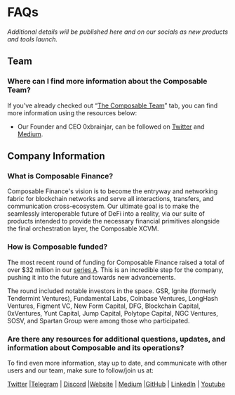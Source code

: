 # FAQs

*Additional details will be published here and on our socials as new products and tools launch.*

## Team

### Where can I find more information about the Composable Team?

If you’ve already checked out “[The Composable Team](../ecosystem/the-composable-team.md)” 
tab, you can find more information using the resources below:

* Our Founder and CEO 0xbrainjar, can be followed on [Twitter](https://twitter.com/0xbrainjar) 
and [Medium](https://0xbrainjar.medium.com/).


## Company Information

### What is Composable Finance?

Composable Finance's vision is to become the entryway and networking fabric for 
blockchain networks and serve all interactions, transfers, and communication 
cross-ecosystem. Our ultimate goal is to make the seamlessly interoperable 
future of DeFi into a reality, via our suite of products intended to provide the 
necessary financial primitives alongside the final orchestration layer, the 
Composable XCVM.

### How is Composable funded?

The most recent round of funding for Composable Finance raised a total of over $32 million in our 
[series A](https://composablefi.medium.com/composable-finance-raises-32-million-in-series-a-39e70aeff23a). 
This is an incredible step for the company, pushing it into the future and towards new advancements.

The round included notable investors in the space. GSR, Ignite (formerly Tendermint Ventures), Fundamental Labs, 
Coinbase Ventures, LongHash Ventures, 
Figment VC, New Form Capital, DFG, Blockchain Capital, 0xVentures, Yunt Capital, Jump Capital, Polytope Capital, NGC 
Ventures, SOSV, and Spartan Group were among those who participated.


### Are there any resources for additional questions, updates, and information about Composable and its operations?

To find even more information, stay up to date, and communicate with other users 
and our team, make sure to follow/join us at:

[Twitter](https://twitter.com/ComposableFin) |[Telegram](https://t.me/composablefinance) | 
[Discord](http://discord.gg/composable) |[Website](https://www.composable.finance/) | 
[Medium](https://composablefi.medium.com/about) |[GitHub](https://github.com/ComposableFi) | 
[LinkedIn](https://www.linkedin.com/company/composable-finance/) |
[Youtube](https://www.youtube.com/channel/UCXlKp8ev-8zOpJu0TNcc0uA)

